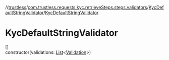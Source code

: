 //[trustless](../../../index.md)/[com.trustless.requests.kyc.retrieveSteps.steps.validators](../index.md)/[KycDefaultStringValidator](index.md)/[KycDefaultStringValidator](-kyc-default-string-validator.md)

# KycDefaultStringValidator

[]\
constructor(validations: [List](https://kotlinlang.org/api/latest/jvm/stdlib/kotlin.collections/-list/index.html)&lt;[Validation](../../com.trustless.requests.kyc.retrieveSteps/-validation/index.md)&gt;)
